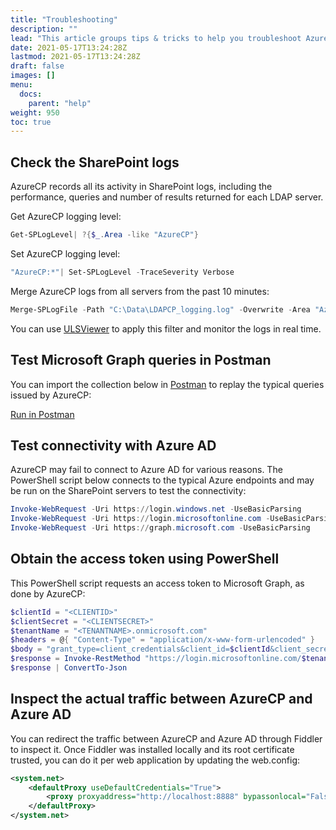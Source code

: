 ```yaml
---
title: "Troubleshooting"
description: ""
lead: "This article groups tips & tricks to help you troubleshoot AzureCP if it's not working as expected."
date: 2021-05-17T13:24:28Z
lastmod: 2021-05-17T13:24:28Z
draft: false
images: []
menu: 
  docs:
    parent: "help"
weight: 950
toc: true
---
```


## Check the SharePoint logs

AzureCP records all its activity in SharePoint logs, including the performance, queries and number of results returned for each LDAP server.

Get AzureCP logging level:

```powershell
Get-SPLogLevel| ?{$_.Area -like "AzureCP"}
```

Set AzureCP logging level:

```powershell
"AzureCP:*"| Set-SPLogLevel -TraceSeverity Verbose
```

Merge AzureCP logs from all servers from the past 10 minutes:

```powershell
Merge-SPLogFile -Path "C:\Data\LDAPCP_logging.log" -Overwrite -Area "AzureCP" -StartTime (Get-Date).AddMinutes(-10)
```

You can use [ULSViewer](https://www.microsoft.com/en-us/download/details.aspx?id=44020) to apply this filter and monitor the logs in real time.

## Test Microsoft Graph queries in Postman

You can import the collection below in [Postman](https://www.postman.com/) to replay the typical queries issued by AzureCP:

[Run in Postman](https://app.getpostman.com/run-collection/7f2fca601fa9be1d8bb8)

## Test connectivity with Azure AD

AzureCP may fail to connect to Azure AD for various reasons. The PowerShell script below connects to the typical Azure endpoints and may be run on the SharePoint servers to test the connectivity:

```powershell
Invoke-WebRequest -Uri https://login.windows.net -UseBasicParsing
Invoke-WebRequest -Uri https://login.microsoftonline.com -UseBasicParsing
Invoke-WebRequest -Uri https://graph.microsoft.com -UseBasicParsing
```

## Obtain the access token using PowerShell

This PowerShell script requests an access token to Microsoft Graph, as done by AzureCP:

```powershell
$clientId = "<CLIENTID>"
$clientSecret = "<CLIENTSECRET>"
$tenantName = "<TENANTNAME>.onmicrosoft.com"
$headers = @{ "Content-Type" = "application/x-www-form-urlencoded" }
$body = "grant_type=client_credentials&client_id=$clientId&client_secret=$clientSecret&resource=https%3A//graph.microsoft.com/"
$response = Invoke-RestMethod "https://login.microsoftonline.com/$tenantName/oauth2/token" -Method "POST" -Headers $headers -Body $body
$response | ConvertTo-Json
```

## Inspect the actual traffic between AzureCP and Azure AD

You can redirect the traffic between AzureCP and Azure AD through Fiddler to inspect it.
Once Fiddler was installed locally and its root certificate trusted, you can do it per web application by updating the web.config:

```xml
<system.net>
    <defaultProxy useDefaultCredentials="True">
        <proxy proxyaddress="http://localhost:8888" bypassonlocal="False" />
    </defaultProxy>
</system.net>
```
